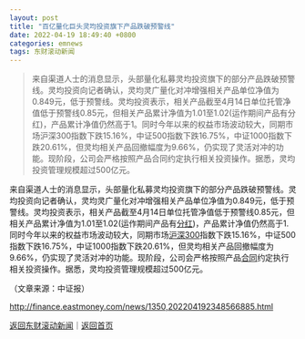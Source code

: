 ```yaml
---
layout: post
title: "百亿量化巨头灵均投资旗下产品跌破预警线"
date: 2022-04-19 18:49:40 +0800
categories: emnews
tags: 东财滚动新闻
---
```

> 来自渠道人士的消息显示，头部量化私募灵均投资旗下的部分产品跌破预警线。灵均投资向记者确认，灵均灵广量化对冲增强相关产品单位净值为0.849元，低于预警线。灵均投资表示，相关产品截至4月14日单位托管净值低于预警线0.85元，但相关产品累计净值为1.01至1.02(运作期间产品有分红)，产品累计净值仍然高于1。同时今年以来的权益市场波动较大，同期市场沪深300指数下跌15.16%，中证500指数下跌16.75%，中证1000指数下跌20.61%，但灵均相关产品回撤幅度为9.66%，仍实现了灵活对冲的功能。现阶段，公司会严格按照产品合同约定执行相关投资操作。据悉，灵均投资管理规模超过500亿元。

<p>来自渠道人士的消息显示，头部量化私募灵均投资旗下的部分产品跌破预警线。灵均投资向记者确认，灵均灵广量化对冲增强相关产品单位净值为0.849元，低于预警线。灵均投资表示，相关产品截至4月14日单位托管净值低于预警线0.85元，但相关产品累计净值为1.01至1.02(运作期间产品有<span id="Info.3276"><a href="http://data.eastmoney.com/yjfp/" class="infokey">分红</a></span>)，产品累计净值仍然高于1.同时今年以来的权益市场波动较大，同期市场<span id="Info.3261"><a href="http://quote.eastmoney.com/unify/r/1.000300" class="infokey">沪深300</a></span>指数下跌15.16%，中证500指数下跌16.75%，中证1000指数下跌20.61%，但灵均相关产品回撤幅度为9.66%，仍实现了灵活对冲的功能。现阶段，公司会严格按照产品<span id="Info.3300"><a href="http://data.eastmoney.com/zdht/" class="infokey">合同</a></span>约定执行相关投资操作。据悉，灵均投资管理规模超过500亿元。 </p><p class="em_media">（文章来源：中证报）</p>

<http://finance.eastmoney.com/news/1350,202204192348566885.html>

[返回东财滚动新闻](//finews.withounder.com/emnews/)｜[返回首页](//finews.withounder.com/)